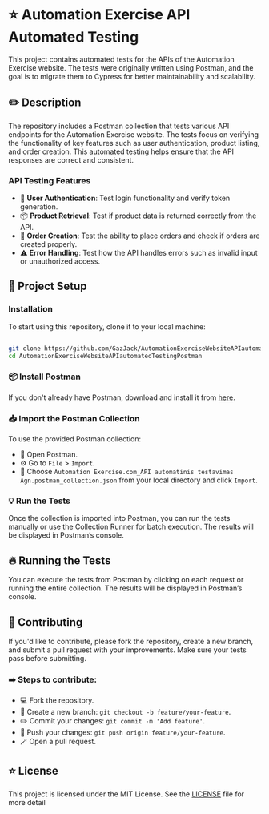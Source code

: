# :star:  Automation Exercise API Automated Testing

This project contains automated tests for the APIs of the Automation Exercise website. The tests were originally written using Postman, and the goal is to migrate them to Cypress for better maintainability and scalability.

## :pencil2: Description

The repository includes a Postman collection that tests various API endpoints for the Automation Exercise website. The tests focus on verifying the functionality of key features such as user authentication, product listing, and order creation. This automated testing helps ensure that the API responses are correct and consistent.

### API Testing Features
- :key: **User Authentication**: Test login functionality and verify token generation.
- :package: **Product Retrieval**: Test if product data is returned correctly from the API.
- :shopping_cart: **Order Creation**: Test the ability to place orders and check if orders are created properly.
- :warning: **Error Handling**: Test how the API handles errors such as invalid input or unauthorized access.

## :rocket: Project Setup

### Installation
To start using this repository, clone it to your local machine:
```bash

git clone https://github.com/GazJack/AutomationExerciseWebsiteAPIautomatedTestingPostman.git
cd AutomationExerciseWebsiteAPIautomatedTestingPostman
```

### :package: Install Postman

If you don't already have Postman, download and install it from [here](https://www.postman.com/downloads/).

### :inbox_tray: Import the Postman Collection

To use the provided Postman collection:

- :memo: Open Postman.
- :gear: Go to `File` > `Import`.
- :file_folder: Choose `Automation Exercise.com_API automatinis testavimas Agn.postman_collection.json` from your local directory and click `Import`.

### :bulb: Run the Tests

Once the collection is imported into Postman, you can run the tests manually or use the Collection Runner for batch execution. The results will be displayed in Postman’s console.

## :fire: Running the Tests

You can execute the tests from Postman by clicking on each request or running the entire collection. The results will be displayed in Postman’s console.

## :memo: Contributing

If you'd like to contribute, please fork the repository, create a new branch, and submit a pull request with your improvements. Make sure your tests pass before submitting.

### :arrow_right: Steps to contribute:

- 💻 Fork the repository.
- :wrench: Create a new branch: `git checkout -b feature/your-feature`.
- :pencil2: Commit your changes: `git commit -m 'Add feature'`.
- :rocket: Push your changes: `git push origin feature/your-feature`.
- 🪄 Open a pull request.

## :star: License

This project is licensed under the MIT License. See the [LICENSE](LICENSE) file for more detail
